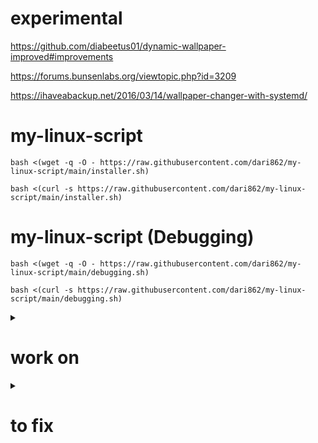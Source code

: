 # experimental

https://github.com/diabeetus01/dynamic-wallpaper-improved#improvements

https://forums.bunsenlabs.org/viewtopic.php?id=3209

https://ihaveabackup.net/2016/03/14/wallpaper-changer-with-systemd/

# my-linux-script

```
bash <(wget -q -O - https://raw.githubusercontent.com/dari862/my-linux-script/main/installer.sh)
```

```
bash <(curl -s https://raw.githubusercontent.com/dari862/my-linux-script/main/installer.sh)
```

# my-linux-script (Debugging)

```
bash <(wget -q -O - https://raw.githubusercontent.com/dari862/my-linux-script/main/debugging.sh)
```

```
bash <(curl -s https://raw.githubusercontent.com/dari862/my-linux-script/main/debugging.sh)
```

<details>
	<summary><h1>work on</h1></summary>
		
		number of installed appes : echo $(( $(dpkg-query -l | wc -l) - 5 ))
		
		common

		fix kitty
	
		shortcut on bspwm & openbox

		test bspwm & openbox
		
		dev_Array Tor_Array internet_Array Network_Array at install_essential_and_optional_apps.sh
	
</details>


<details>
	<summary><h1>to fix</h1></summary>
		
		# polybar error
	
		error: tray: Failed to put tray above 0x3800001 in the stack (XCB_MATCH (8))
		
		# slow zsh			
	
		from theme
		
		from autosuggestion	
		
		from zsh-syntax-highlighting


</details>
